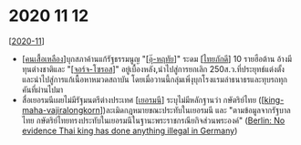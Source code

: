 # 2020 11 12

[[2020-11]]

- [[คนเสื้อเหลือง]]บุกสภาค้านแก้รัฐธรรมนูญ "[[อุ๊-หฤทัย]]" ระดม [[ไทยภักดี]] 10 รายฮือต้าน อ้างมีทุนต่างชาติและ "[[จอร์จ-โซรอส]]" อยู่เบื้องหลัง,นำไปสู่การยกเลิก 250ส.ว.ที่ประยุทธ์แต่งตั้ง และนำไปสู่การแก้เนื้อหาหมวดสถาบัน โดยเมื่อวานนี้กลุ่มเพิ่งุบุกโรงแรมล่าธนาธรและทุบรถทุกคันที่ผ่านไปมา
- สื่อเยอรมนีเผยไม่มีรัฐมนตรีต่างประเทศ [[เยอรมนี]] ระบุไม่มีหลักฐานว่า กษัตริย์ไทย ([[king-maha-vajiralongkorn]])ละเมิดกฎหมายขณะประทับในเยอรมนี และ "ตามข้อมูลจากรัฐบาลไทย กษัตริย์ไทยทรงประทับในเยอรมนีในฐานะพระราชกรณียกิจส่วนพระองค์" ([Berlin: No evidence Thai king has done anything illegal in Germany](https://www.dpa-international.com/topic/berlin-evidence-thai-king-done-anything-illegal-germany-urn%3Anewsml%3Adpa.com%3A20090101%3A201111-99-289605))

[//begin]: # "Autogenerated link references for markdown compatibility"
[2020-11]: 2020-11 "2020 11"
[คนเสื้อเหลือง]: คนเสื้อเหลือง "คนเสื้อเหลือง"
[อุ๊-หฤทัย]: อุ๊-หฤทัย "อุ๊ หฤทัย"
[ไทยภักดี]: ไทยภักดี "ไทยภักดี"
[จอร์จ-โซรอส]: จอร์จ-โซรอส "จอร์จ โซรอส"
[เยอรมนี]: เยอรมนี "เยอรมนี"
[king-maha-vajiralongkorn]: king-maha-vajiralongkorn "King Maha Vajiralongkorn"
[//end]: # "Autogenerated link references"